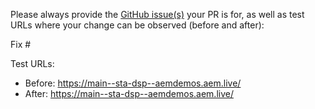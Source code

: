 Please always provide the [GitHub issue(s)](../issues) your PR is for, as well as test URLs where your change can be observed (before and after):

Fix #<gh-issue-id>

Test URLs:
- Before: https://main--sta-dsp--aemdemos.aem.live/
- After: https://main--sta-dsp--aemdemos.aem.live/
